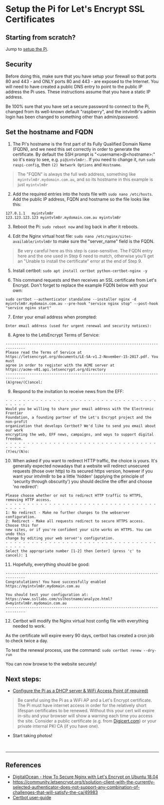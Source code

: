 # Setup the Pi for Let's Encrypt SSL Certificates

## Starting from scratch?
Jump to [setup the Pi](/docs/step1-setup-the-Pi.md).


## Security
Before doing this, make sure that you have setup your firewall so that ports 80 and 443 - and ONLY ports 80 and 443 - are exposed to the Internet. You will need to have created a public DNS entry to point to the public IP address the Pi uses. These instructions assume that you have a static IP address.

Be 100% sure that you have set a secure password to connect to the Pi, changed from its well-known default "raspberry", and the intvlm8r's admin login has been changed to something other than admin/password.

## Set the hostname and FQDN

1. The Pi's hostname is the first part of its Fully Qualified Domain Name (FQDN), and we need this set correctly in order to generate the certificate. By default the SSH prompt is "\<username\>@\<hostname\>:" so it's easy to see, e.g. `pi@intvlm8r:`. If you need to change it, run `sudo raspi-config`, then `(2) Network Options` and `Hostname`.

> The "FQDN" is always the full web address, something like `myintvlm8r.mydomain.com.au`, and so its hostname in this example is just `myintvlm8r`

2. Add the required entries into the hosts file with `sudo nano /etc/hosts`. Add the public IP address, FQDN and hostname so the file looks like this:
```text
127.0.1.1	myintvlm8r
123.123.123.123	myintvlm8r.mydomain.com.au myintvlm8r
```
3. Reboot the Pi: `sudo reboot now` and log back in after it reboots.

4. Edit the Nginx virtual host file: `sudo nano /etc/nginx/sites-available/intvlm8r` to make sure the "server_name" field is the FQDN.

> Be very careful here as this step is case-sensitive. The FQDN entry here and the one used in Step 6 need to match, otherwise you'll get an "Unable to install the certificate" error at the end of Step 9.

5. Install certbot: `sudo apt install certbot python-certbot-nginx -y`

6. This command requests and then receives an SSL certificate from Let's Encrypt. Don't forget to replace the example FQDN below with your own:
```text
sudo certbot --authenticator standalone --installer nginx -d myintvlm8r.mydomain.com.au --pre-hook "service nginx stop" --post-hook "service nginx start"
```

7. Enter your email address when prompted: 
```text
Enter email address (used for urgent renewal and security notices):
```

8. Agree to the LetsEncrypt Terms of Service:
```text
-------------------------------------------------------------------------------
Please read the Terms of Service at
https://letsencrypt.org/documents/LE-SA-v1.2-November-15-2017.pdf. You must
agree in order to register with the ACME server at
https://acme-v01.api.letsencrypt.org/directory
-------------------------------------------------------------------------------
(A)gree/(C)ancel:
```

9. Respond to the invitation to receive news from the EFF:
```text
- - - - - - - - - - - - - - - - - - - - - - - - - - - - - - - - - - - - - - - -
Would you be willing to share your email address with the Electronic Frontier
Foundation, a founding partner of the Let's Encrypt project and the non-profit
organization that develops Certbot? We'd like to send you email about our work
encrypting the web, EFF news, campaigns, and ways to support digital freedom.
- - - - - - - - - - - - - - - - - - - - - - - - - - - - - - - - - - - - - - - -
(Y)es/(N)o:
```

10. When asked if you want to redirect HTTP traffic, the choice is yours. It's generally expected nowadays that a website will redirect unsecured requests (those over http) to its secured https version, however if you want your intvlm8r to be a little 'hidden' (applying the principle of 'security through obscurity') you should decline the offer and choose 'no redirect':

```text
Please choose whether or not to redirect HTTP traffic to HTTPS, removing HTTP access.
- - - - - - - - - - - - - - - - - - - - - - - - - - - - - - - - - - - - - - - -
1: No redirect - Make no further changes to the webserver configuration.
2: Redirect - Make all requests redirect to secure HTTPS access. Choose this for
new sites, or if you're confident your site works on HTTPS. You can undo this
change by editing your web server's configuration.
- - - - - - - - - - - - - - - - - - - - - - - - - - - - - - - - - - - - - - - -
Select the appropriate number [1-2] then [enter] (press 'c' to cancel): 1
```

11. Hopefully, everything should be good:
```text
-------------------------------------------------------------------------------
Congratulations! You have successfully enabled https://myintvlm8r.mydomain.com.au

You should test your configuration at:
https://www.ssllabs.com/sslhostname/analyze.html?d=myintvlm8r.mydomain.com.au
-------------------------------------------------------------------------------
```

12. Certbot will modify the Nginx virtual host config file with everything needed to work.

As the certificate will expire every 90 days, certbot has created a cron job to check twice a day. 

To test the renewal process, use the command:
`sudo certbot renew --dry-run`

You can now browse to the website securely!


## Next steps:
- [Configure the Pi as a DHCP server & WiFi Access Point (if required)](/docs/step3-setup-the-Pi-as-an-access-point.md)
> Be careful using the Pi as a WiFi AP and a Let's Encrypt certificate. The Pi must have internet access in order for the relatively short lifespan certificates to be renewed. Without this your cert will expire in-situ and your browser will show a warning each time you access the site. Consider a public certificate (e.g. from [Digicert.com](https://digicert.com)) or your private internal PKI CA (if you have one).
- Start taking photos!

<br>
<hr >


## References

- [DigitalOcean - How To Secure Nginx with Let's Encrypt on Ubuntu 18.04](https://www.digitalocean.com/community/tutorials/how-to-secure-nginx-with-let-s-encrypt-on-ubuntu-18-04)
- https://community.letsencrypt.org/t/solution-client-with-the-currently-selected-authenticator-does-not-support-any-combination-of-challenges-that-will-satisfy-the-ca/49983
- [Certbot user-guide](https://certbot.eff.org/docs/using.html)
